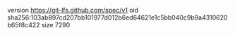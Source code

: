 version https://git-lfs.github.com/spec/v1
oid sha256:103ab897cd207bb101977d012b6ed64621e1c5bb040c9b9a4310620b65f8c422
size 7290
